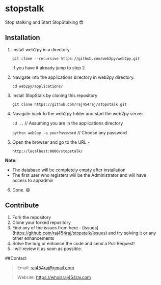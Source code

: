 # stopstalk
Stop stalking and Start StopStalking :sunglasses:

## Installation
1. Install web2py in a directory

    `git clone --recursive https://github.com/web2py/web2py.git`

   If you have it already jump to step 2.
2. Navigate into the applications directory in web2py directory.

    `cd web2py/applications/`
3. Install StopStalk by cloning this repository

    `git clone https://github.com/raj454raj/stopstalk.git`
4. Navigate back to the web2py folder and start the web2py server.

    `cd ..` // Assuming you are in the applications directory
    
    `python web2py -a yourPassword` // Choose any password
    
5. Open the browser and go to the URL - 

    `http://localhost:8000/stopstalk/`
  
  **Note:**
  * The database will be completely empty after installation
  * The first user who registers will be the Administrator and will have access to appadmin
  
6. Done. :smile:

## Contribute

1. Fork the repository
2. Clone your forked repository
3. Find any of the issues from here - [Issues] (https://github.com/raj454raj/stopstalk/issues) and try solving it
   or any other enhancements
4. Solve the bug or enhance the code and send a Pull Request!
5. I will review it as soon as possible.

##Contact
  > Email: raj454raj@gmail.com
  
  > Website: https://whoisraj454raj.com
